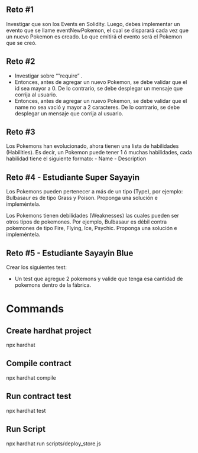 <h2>Reto #1</h2>
Investigar que son los Events en Solidity. Luego, debes implementar un evento que se llame eventNewPokemon, el cual se disparará cada vez que un nuevo Pokemon es creado.  Lo que emitirá el evento será el Pokemon que se creó. 

<h2>Reto #2</h2>

- Investigar sobre “”require” .
- Entonces, antes de agregar un nuevo Pokemon,  se debe validar que el id sea mayor a 0. De lo contrario, se debe desplegar un mensaje que corrija al usuario.
- Entonces, antes de agregar un nuevo Pokemon,  se debe validar que el name no sea vació y mayor a 2 caracteres. De lo contrario, se debe desplegar un mensaje que corrija al usuario.

<h2>Reto #3</h2>
Los Pokemons han evolucionado, ahora tienen una lista de habilidades (Habilities). Es decir, un Pokemon puede tener 1 ó muchas habilidades, cada habilidad tiene el siguiente formato:
- Name
- Description 


<h2>Reto #4 - Estudiante Super Sayayin </h2>
Los Pokemons  pueden pertenecer a más de un tipo (Type), por ejemplo: Bulbasaur es de tipo Grass y Poison. Proponga una solución e impleméntela. 

Los Pokemons  tienen debilidades (Weaknesses) las cuales pueden ser otros tipos de pokemones. Por ejemplo,  Bulbasaur es débil contra pokemones de tipo Fire, Flying, Ice, Psychic. Proponga una solución e impleméntela.

 
<h2>Reto #5 - Estudiante Sayayin Blue  </h2>
Crear los siguientes test:

- Un test que agregue 2 pokemons y valide que tenga esa cantidad de pokemons dentro de la fábrica.


# Commands

## Create hardhat project
npx hardhat


## Compile contract
npx hardhat compile

## Run contract test
npx hardhat test


## Run Script
npx hardhat run scripts/deploy_store.js
